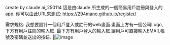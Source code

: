 create by claude ai_250114
這是由claude 所生成的一個簡易用戶註冊與登入的app.
你可以由此URL來測試:
https://294mano.github.io/register/

需求規格:
我想要設計一個用戶登入或註冊的web畫面.畫面上方有一個公司Logo,下方有用戶註冊的輸入框. 
最下方有用戶登入的輸入框.讓用戶可直接輸入EMAIL帳號及密碼並送出的按鈕.
![image](https://github.com/user-attachments/assets/f8b67d04-2376-4543-b95c-f64289c09cd7)

